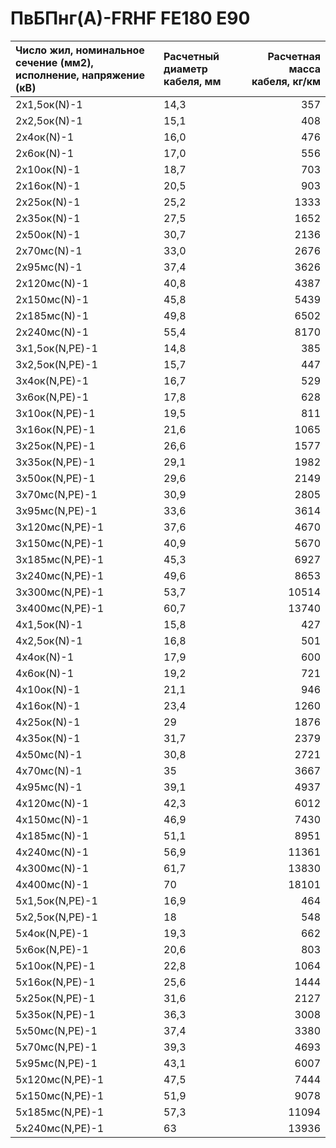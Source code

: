 # ПвБПнг(А)-FRHF FE180 E90

| Число жил, номинальное сечение (мм2), исполнение, напряжение (кВ)   | Расчетный диаметр кабеля, мм   |   Расчетная масса кабеля, кг/км |
|:--------------------------------------------------------------------|:-------------------------------|--------------------------------:|
| 2х1,5ок(N)-1                                                        | 14,3                           |                             357 |
| 2х2,5ок(N)-1                                                        | 15,1                           |                             408 |
| 2х4ок(N)-1                                                          | 16,0                           |                             476 |
| 2х6ок(N)-1                                                          | 17,0                           |                             556 |
| 2х10ок(N)-1                                                         | 18,7                           |                             703 |
| 2х16ок(N)-1                                                         | 20,5                           |                             903 |
| 2х25ок(N)-1                                                         | 25,2                           |                            1333 |
| 2х35ок(N)-1                                                         | 27,5                           |                            1652 |
| 2х50ок(N)-1                                                         | 30,7                           |                            2136 |
| 2х70мс(N)-1                                                         | 33,0                           |                            2676 |
| 2х95мс(N)-1                                                         | 37,4                           |                            3626 |
| 2х120мс(N)-1                                                        | 40,8                           |                            4387 |
| 2х150мс(N)-1                                                        | 45,8                           |                            5439 |
| 2х185мс(N)-1                                                        | 49,8                           |                            6502 |
| 2х240мс(N)-1                                                        | 55,4                           |                            8170 |
| 3х1,5ок(N,PE)-1                                                     | 14,8                           |                             385 |
| 3х2,5ок(N,PE)-1                                                     | 15,7                           |                             447 |
| 3х4ок(N,PE)-1                                                       | 16,7                           |                             529 |
| 3х6ок(N,PE)-1                                                       | 17,8                           |                             628 |
| 3х10ок(N,PE)-1                                                      | 19,5                           |                             811 |
| 3х16ок(N,PE)-1                                                      | 21,6                           |                            1065 |
| 3х25ок(N,PE)-1                                                      | 26,6                           |                            1577 |
| 3х35ок(N,PE)-1                                                      | 29,1                           |                            1982 |
| 3х50ок(N,PE)-1                                                      | 29,6                           |                            2149 |
| 3х70мс(N,PE)-1                                                      | 30,9                           |                            2805 |
| 3х95мс(N,PE)-1                                                      | 33,6                           |                            3614 |
| 3х120мс(N,PE)-1                                                     | 37,6                           |                            4670 |
| 3х150мс(N,PE)-1                                                     | 40,9                           |                            5670 |
| 3х185мс(N,PE)-1                                                     | 45,3                           |                            6927 |
| 3х240мс(N,PE)-1                                                     | 49,6                           |                            8653 |
| 3х300мс(N,PE)-1                                                     | 53,7                           |                           10514 |
| 3х400мс(N,PE)-1                                                     | 60,7                           |                           13740 |
| 4x1,5ок(N)-1                                                        | 15,8                           |                             427 |
| 4x2,5ок(N)-1                                                        | 16,8                           |                             501 |
| 4x4ок(N)-1                                                          | 17,9                           |                             600 |
| 4x6ок(N)-1                                                          | 19,2                           |                             721 |
| 4x10ок(N)-1                                                         | 21,1                           |                             946 |
| 4x16ок(N)-1                                                         | 23,4                           |                            1260 |
| 4x25ок(N)-1                                                         | 29                             |                            1876 |
| 4x35ок(N)-1                                                         | 31,7                           |                            2379 |
| 4x50мс(N)-1                                                         | 30,8                           |                            2721 |
| 4x70мс(N)-1                                                         | 35                             |                            3667 |
| 4x95мс(N)-1                                                         | 39,1                           |                            4937 |
| 4x120мс(N)-1                                                        | 42,3                           |                            6012 |
| 4x150мс(N)-1                                                        | 46,9                           |                            7430 |
| 4x185мс(N)-1                                                        | 51,1                           |                            8951 |
| 4x240мс(N)-1                                                        | 56,9                           |                           11361 |
| 4x300мс(N)-1                                                        | 61,7                           |                           13830 |
| 4x400мс(N)-1                                                        | 70                             |                           18101 |
| 5x1,5ок(N,PE)-1                                                     | 16,9                           |                             464 |
| 5x2,5ок(N,PE)-1                                                     | 18                             |                             548 |
| 5x4ок(N,PE)-1                                                       | 19,3                           |                             662 |
| 5x6ок(N,PE)-1                                                       | 20,6                           |                             803 |
| 5x10ок(N,PE)-1                                                      | 22,8                           |                            1064 |
| 5x16ок(N,PE)-1                                                      | 25,6                           |                            1444 |
| 5x25ок(N,PE)-1                                                      | 31,6                           |                            2127 |
| 5x35ок(N,PE)-1                                                      | 36,3                           |                            3008 |
| 5x50мс(N,PE)-1                                                      | 37,4                           |                            3380 |
| 5x70мс(N,PE)-1                                                      | 39,3                           |                            4693 |
| 5x95мс(N,PE)-1                                                      | 43,1                           |                            6007 |
| 5x120мс(N,PE)-1                                                     | 47,5                           |                            7444 |
| 5x150мс(N,PE)-1                                                     | 51,9                           |                            9078 |
| 5x185мс(N,PE)-1                                                     | 57,3                           |                           11094 |
| 5x240мс(N,PE)-1                                                     | 63                             |                           13936 |